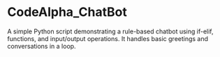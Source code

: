 # CodeAlpha_ChatBot
A simple Python script demonstrating a rule-based chatbot using if-elif, functions, and input/output operations. It handles basic greetings and conversations in a loop.
